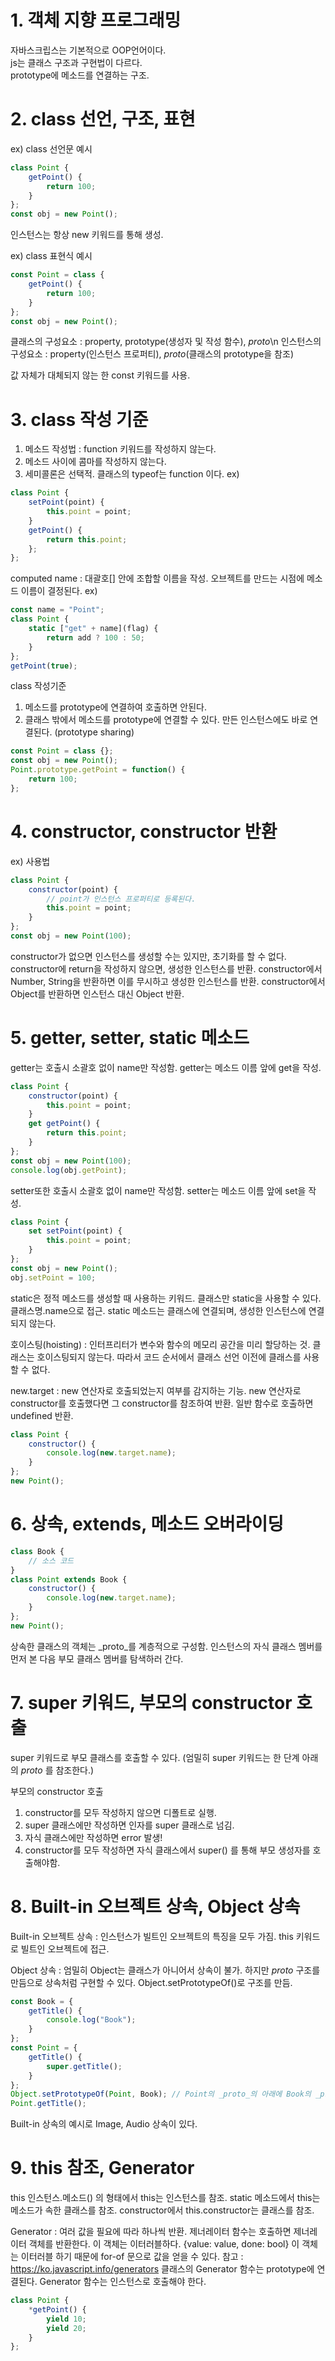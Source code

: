 # 1. 객체 지향 프로그래밍
자바스크립스는 기본적으로 OOP언어이다.  
js는 클래스 구조과 구현법이 다르다.  
prototype에 메소드를 연결하는 구조.


# 2. class 선언, 구조, 표현

ex) class 선언문 예시
```js
class Point {
    getPoint() {
        return 100;
    }
};
const obj = new Point();
```

인스턴스는 항상 new 키워드를 통해 생성.

ex) class 표현식 예시
```js
const Point = class {
    getPoint() {
        return 100;
    }
};
const obj = new Point();
```

클래스의 구성요소 : property, prototype(생성자 및 작성 함수), _proto_\n
인스턴스의 구성요소 : property(인스턴스 프로퍼티), _proto_(클래스의 prototype을 참조)

값 자체가 대체되지 않는 한 const 키워드를 사용.


# 3. class 작성 기준
1. 메소드 작성법 : function 키워드를 작성하지 않는다.
2. 메소드 사이에 콤마를 작성하지 않는다.
3. 세미콜론은 선택적.
클래스의 typeof는 function 이다.
ex)
```js
class Point {
    setPoint(point) {
        this.point = point;
    }
    getPoint() {
        return this.point;
    };
};
```
computed name : 대괄호[] 안에 조합할 이름을 작성. 오브젝트를 만드는 시점에 메소드 이름이 결정된다.
ex)
```js
const name = "Point";
class Point {
    static ["get" + name](flag) {
        return add ? 100 : 50;
    }
};
getPoint(true);
```

class 작성기준
1. 메소드를 prototype에 연결하여 호출하면 안된다.
2. 클래스 밖에서 메소드를 prototype에 연결할 수 있다. 만든 인스턴스에도 바로 연결된다. (prototype sharing)
```js
const Point = class {};
const obj = new Point();
Point.prototype.getPoint = function() {
    return 100;
};
```


# 4. constructor, constructor 반환
ex) 사용법
```js
class Point {
    constructor(point) {
        // point가 인스턴스 프로퍼티로 등록된다.
        this.point = point;
    }
};
const obj = new Point(100);
```
constructor가 없으면 인스턴스를 생성할 수는 있지만, 초기화를 할 수 없다.
constructor에 return을 작성하지 않으면, 생성한 인스턴스를 반환.
constructor에서 Number, String을 반환하면 이를 무시하고 생성한 인스턴스를 반환.
constructor에서 Object를 반환하면 인스턴스 대신 Object 반환.


# 5. getter, setter, static 메소드
getter는 호출시 소괄호 없이 name만 작성함.
getter는 메소드 이름 앞에 get을 작성.
```js
class Point {
    constructor(point) {
        this.point = point;
    }
    get getPoint() {
        return this.point;
    }
};
const obj = new Point(100);
console.log(obj.getPoint);
```

setter또한 호출시 소괄호 없이 name만 작성함.
setter는 메소드 이름 앞에 set을 작성.
```js
class Point {
    set setPoint(point) {
        this.point = point;
    }
};
const obj = new Point();
obj.setPoint = 100;
```

static은 정적 메소드를 생성할 때 사용하는 키워드.
클래스만 static을 사용할 수 있다.
클래스명.name으로 접근.
static 메소드는 클래스에 연결되며, 생성한 인스턴스에 연결되지 않는다.

호이스팅(hoisting) : 인터프리터가 변수와 함수의 메모리 공간을 미리 할당하는 것.
클래스는 호이스팅되지 않는다. 따라서 코드 순서에서 클래스 선언 이전에 클래스를 사용할 수 없다.

new.target : new 연산자로 호출되었는지 여부를 감지하는 기능.
new 연산자로 constructor를 호출했다면 그 constructor를 참조하여 반환.
일반 함수로 호출하면 undefined 반환.
```js
class Point {
    constructor() {
        console.log(new.target.name);
    }
};
new Point();
```


# 6. 상속, extends, 메소드 오버라이딩
```js
class Book {
    // 소스 코드
}
class Point extends Book {
    constructor() {
        console.log(new.target.name);
    }
};
new Point();
```

상속한 클래스의 객체는 _proto_를 계층적으로 구성함. 인스턴스의 자식 클래스 멤버를 먼저 본 다음 부모 클래스 멤버를 탐색하러 간다.


# 7. super 키워드, 부모의 constructor 호출
super 키워드로 부모 클래스를 호출할 수 있다.
(엄밀히 super 키워드는 한 단계 아래의 _proto_ 를 참조한다.)

부모의 constructor 호출
1. constructor를 모두 작성하지 않으면 디폴트로 실행.
2. super 클래스에만 작성하면 인자를 super 클래스로 넘김.
3. 자식 클래스에만 작성하면 error 발생!
4. constructor를 모두 작성하면 자식 클래스에서 super() 를 통해 부모 생성자를 호출해야함.


# 8. Built-in 오브젝트 상속, Object 상속
Built-in 오브젝트 상속 : 인스턴스가 빌트인 오브젝트의 특징을 모두 가짐.
this 키워드로 빌트인 오브젝트에 접근.

Object 상속 : 엄밀히 Object는 클래스가 아니어서 상속이 불가.
하지만 _proto_ 구조를 만듬으로 상속처럼 구현할 수 있다.
Object.setPrototypeOf()로 구조를 만듬.
```js
const Book = {
    getTitle() {
        console.log("Book");
    }
};
const Point = {
    getTitle() {
        super.getTitle();
    }
};
Object.setPrototypeOf(Point, Book); // Point의 _proto_의 아래에 Book의 _proto_를 연결함으로 Point가 Book을 상속하는 것 처럼 작동
Point.getTitle();
```

Built-in 상속의 예시로 Image, Audio 상속이 있다.


# 9. this 참조, Generator
this
인스턴스.메소드() 의 형태에서 this는 인스턴스를 참조.
static 메소드에서 this는 메소드가 속한 클래스를 참조.
constructor에서 this.constructor는 클래스를 참조.

Generator : 여러 값을 필요에 따라 하나씩 반환. 제너레이터 함수는 호출하면 제너레이터 객체를 반환한다. 이 객체는 이터러블하다. {value: value, done: bool} 이 객체는 이터러블 하기 때문에 for-of 문으로 값을 얻을 수 있다.
참고 : https://ko.javascript.info/generators
클래스의 Generator 함수는 prototype에 연결된다.
Generator 함수는 인스턴스로 호출해야 한다.
```js
class Point {
    *getPoint() {
        yield 10;
        yield 20;
    }
};
```